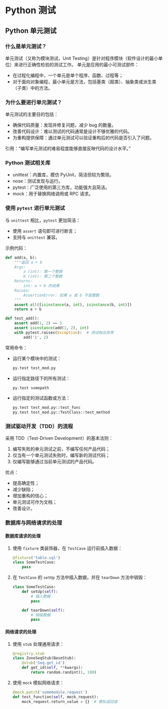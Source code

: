 # Python 测试

## Python 单元测试

### 什么是单元测试？

单元测试（又称为模块测试，Unit Testing）是针对程序模块（软件设计的最小单位）来进行正确性检验的测试工作。
单元是应用的最小可测试部件：

- 在过程化编程中，一个单元是单个程序、函数、过程等；
- 对于面向对象编程，最小单元是方法，包括基类（超类）、抽象类或派生类（子类）中的方法。

### 为什么要进行单元测试？

单元测试的主要目的包括：

- 确保代码质量：发现并修复问题，减少 bug 的数量。
- 改善代码设计：难以测试的代码通常是设计不够优雅的代码。
- 为重构提供保障：通过单元测试可以验证重构后的代码是否引入了问题。

引用：“编写单元测试的难易程度能够直接反映代码的设计水平。”

### Python 测试相关库

- unittest：内置库，模仿 PyUnit，简洁但较为繁琐。
- nose：测试发现与运行。
- pytest：广泛使用的第三方库，功能强大且简洁。
- mock：用于替换网络调用或 RPC 请求。

### 使用 `pytest` 进行单元测试

与 `unittest` 相比，`pytest` 更加简洁：

- 使用 `assert` 语句即可进行断言；
- 支持与 `unittest` 兼容。

示例代码：

```python
def add(a, b):
    """返回 a + b
    Args:
        a (int): 第一个整数
        b (int): 第二个整数
    Returns:
        int: a + b 的结果
    Raises:
        AssertionError: 如果 a 或 b 不是整数
    """
    assert all([isinstance(a, int), isinstance(b, int)])
    return a + b

def test_add():
    assert add(1, 2) == 3
    assert isinstance(add(1, 2), int)
    with pytest.raises(Exception):  # 测试抛出异常
        add('1', 2)
```

常用命令：

- 运行某个模块中的测试：
  ```bash
  py.test test_mod.py
  ```
- 运行指定路径下的所有测试：
  ```bash
  py.test somepath
  ```
- 运行指定的测试函数或方法：
  ```bash
  py.test test_mod.py::test_func
  py.test test_mod.py::TestClass::test_method
  ```

### 测试驱动开发（TDD）的流程

采用 TDD（Test-Driven Development）的基本法则：

1. 编写失败的单元测试之前，不编写任何产品代码；
2. 仅当有一个单元测试失败时，编写新的测试代码；
3. 仅编写能够通过当前单元测试的产品代码。

优点：

- 提高确定性；
- 减少缺陷；
- 增加重构的信心；
- 单元测试可作为文档；
- 改善设计。

### 数据库与网络请求的处理

#### 数据库请求的处理

1. 使用 `fixture` 类装饰器，在 `TestCase` 运行前插入数据：

    ```python
    @fixture('table.sql')
    class SomeTestCase:
        pass
    ```

2. 在 `TestCase` 的 `setUp` 方法中插入数据，并在 `tearDown` 方法中销毁：

    ```python
    class SomeTestCase:
        def setUp(self):
            # 插入数据
            pass

        def tearDown(self):
            # 销毁数据
            pass
    ```

#### 网络请求的处理

1. 使用 `stub` 处理通用请求：

    ```python
    @registry.stub
    class ZoneSeqStub(BaseStub):
        @stub('Seq.get_id')
        def get_id(self, **kwargs):
            return random.randint(1, 100)
    ```

2. 使用 `mock` 模拟网络请求：

    ```python
    @mock.patch('somemodule.request')
    def test_function(self, mock_request):
        mock_request.return_value = {}  # 模拟返回值
    ```
